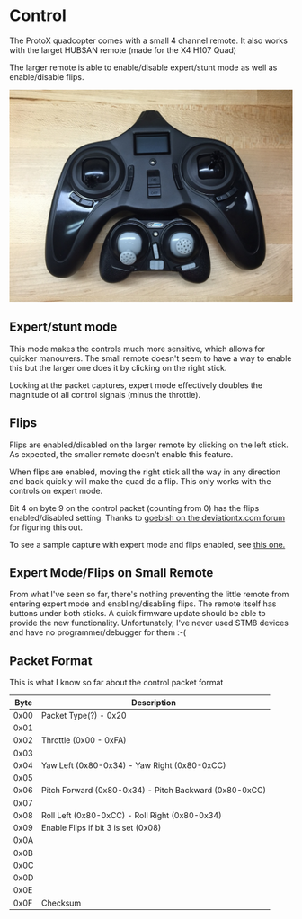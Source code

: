 # Control

The ProtoX quadcopter comes with a small 4 channel remote. It also works with the larget HUBSAN remote (made for the X4 H107 Quad)

The larger remote is able to enable/disable expert/stunt mode as well as enable/disable flips.

![Controllers](/images/IMG_2722.jpg)

## Expert/stunt mode
This mode makes the controls much more sensitive, which allows for quicker manouvers. The small remote doesn't seem to have a way to enable this but the larger one does it by clicking on the right stick.

Looking at the packet captures, expert mode effectively doubles the magnitude of all control signals (minus the throttle).

## Flips
Flips are enabled/disabled on the larger remote by clicking on the left stick. As expected, the smaller remote doesn't enable this feature.

When flips are enabled, moving the right stick all the way in any direction and back quickly will make the quad do a flip. This only works with the controls on expert mode.

Bit 4 on byte 9 on the control packet (counting from 0) has the flips enabled/disabled setting. Thanks to [goebish on the deviationtx.com forum](http://www.deviationtx.com/forum/protocol-development/1848-new-hubsan-upgraded-version-on-the-way#12552) for figuring this out.

To see a sample capture with expert mode and flips enabled, see [this one.](processeddata/quad-start-to-expertmode2.decoded.txt)

## Expert Mode/Flips on Small Remote
From what I've seen so far, there's nothing preventing the little remote from entering expert mode and enabling/disabling flips. The remote itself has buttons under both sticks. A quick firmware update should be able to provide the new functionality. Unfortunately, I've never used STM8 devices and have no programmer/debugger for them :-(

## Packet Format

This is what I know so far about the control packet format

Byte | Description
---- | -----------
0x00 | Packet Type(?) - 0x20
0x01 | 
0x02 | Throttle (0x00 - 0xFA)
0x03 | 
0x04 | Yaw Left (0x80-0x34) - Yaw Right (0x80-0xCC)
0x05 | 
0x06 | Pitch Forward (0x80-0x34) - Pitch Backward (0x80-0xCC)
0x07 | 
0x08 | Roll Left (0x80-0xCC) - Roll Right (0x80-0x34)
0x09 | Enable Flips if bit 3 is set (0x08)
0x0A | 
0x0B | 
0x0C | 
0x0D | 
0x0E | 
0x0F | Checksum
